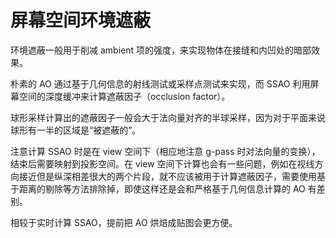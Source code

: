 # 屏幕空间环境遮蔽

环境遮蔽一般用于削减 ambient 项的强度，来实现物体在接缝和内凹处的暗部效果。

朴素的 AO 通过基于几何信息的射线测试或采样点测试来实现，而 SSAO 利用屏幕空间的深度缓冲来计算遮蔽因子（occlusion factor）。

球形采样计算出的遮蔽因子一般会大于法向量对齐的半球采样，因为对于平面来说球形有一半的区域是“被遮蔽的”。

注意计算 SSAO 时是在 view 空间下（相应地注意 g-pass 时对法向量的变换），结束后需要映射到投影空间。在 view 空间下计算也会有一些问题，例如在视线方向接近但是纵深相差很大的两个片段，就不应该被用于计算遮蔽因子，需要使用基于距离的剔除等方法排除掉，即使这样还是会和严格基于几何信息计算的 AO 有差别。

相较于实时计算 SSAO，提前把 AO 烘焙成贴图会更方便。